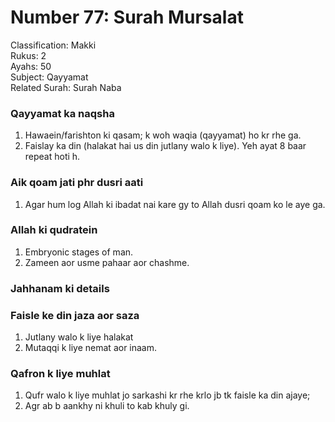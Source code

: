 # Number 77: Surah Mursalat  

Classification: Makki  
Rukus: 2  
Ayahs: 50  
Subject: Qayyamat  
Related Surah: Surah Naba  

### Qayyamat ka naqsha
1. Hawaein/farishton ki qasam; k woh waqia (qayyamat) ho kr rhe ga.
2. Faislay ka din (halakat hai us din jutlany walo k liye). Yeh ayat 8 baar repeat hoti h.

### Aik qoam jati phr dusri aati
1. Agar hum log Allah ki ibadat nai kare gy to Allah dusri qoam ko le aye ga.

### Allah ki qudratein
  1. Embryonic stages of man.
  2. Zameen aor usme pahaar aor chashme.

### Jahhanam ki details

### Faisle ke din jaza aor saza
1. Jutlany walo k liye halakat
2. Mutaqqi k liye nemat aor inaam.

### Qafron k liye muhlat
1. Qufr walo k liye muhlat jo sarkashi kr rhe krlo jb tk faisle ka din ajaye;
2. Agr ab b aankhy ni khuli to kab khuly gi.
